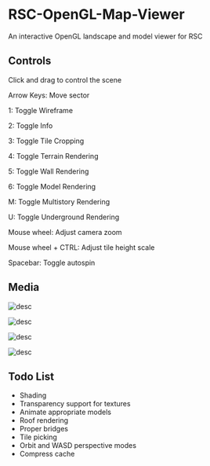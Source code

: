 
# RSC-OpenGL-Map-Viewer

An interactive OpenGL landscape and model viewer for RSC

## Controls

Click and drag to control the scene

Arrow Keys: Move sector

1: Toggle Wireframe

2: Toggle Info

3: Toggle Tile Cropping

4: Toggle Terrain Rendering

5: Toggle Wall Rendering

6: Toggle Model Rendering

M: Toggle Multistory Rendering

U: Toggle Underground Rendering

Mouse wheel: Adjust camera zoom

Mouse wheel + CTRL: Adjust tile height scale

Spacebar: Toggle autospin

## Media

![desc](https://nemotech.org/workspace/opengl/map/media/shot-1.png)

![desc](https://nemotech.org/workspace/opengl/map/media/shot-2.png)

![desc](https://nemotech.org/workspace/opengl/map/media/shot-3.png)

![desc](https://nemotech.org/workspace/opengl/map/media/shot-4.png)

## Todo List

* Shading
* Transparency support for textures
* Animate appropriate models
* Roof rendering
* Proper bridges
* Tile picking
* Orbit and WASD perspective modes
* Compress cache
